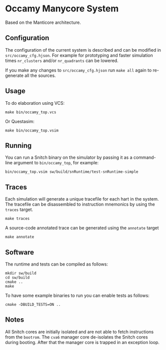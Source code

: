 # Occamy Manycore System

Based on the Manticore architecture.

## Configuration

The configuration of the current system is described and can be modified in `src/occamy_cfg.hjson`.
For example for prototyping and faster simulation times `nr_clusters` and/or `nr_quadrants` can be lowered.

If you make any changes to `src/occamy_cfg.hjson` run `make all` again to re-generate all the sources.

## Usage

To do elaboration using VCS:

```
make bin/occamy_top.vcs
```

Or Questasim:

```
make bin/occamy_top.vsim
```

## Running
You can run a Snitch binary on the simulator by passing it as a command-line argument
to `bin/occamy_top`, for example:

    bin/occamy_top.vsim sw/build/snRuntime/test-snRuntime-simple

## Traces

Each simulation will generate a unique tracefile for each hart in the system.
The tracefile can be disassembled to instruction mnemonics by using the `traces`
target.

    make traces

A source-code annotated trace can be generated using the `annotate` target

    make annotate

## Software

The runtime and tests can be compiled as follows:

    mkdir sw/build
    cd sw/build
    cmake ..
    make

To have some example binaries to run you can enable tests as follows:

    cmake -DBUILD_TESTS=ON ..

## Notes

All Snitch cores are initially isolated and are not able to fetch instructions from the `bootrom`.
The `cva6` manager core de-isolates the Snitch cores during booting. After that the manager core is trapped in an exception loop.
